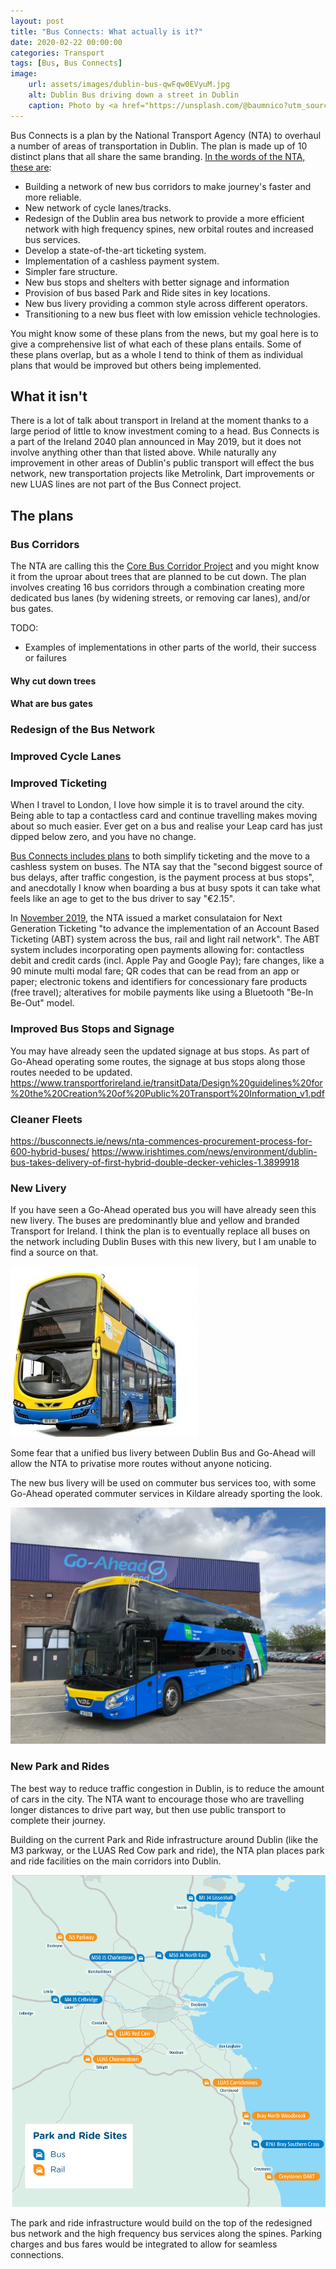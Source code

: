 ```yaml
---
layout: post
title: "Bus Connects: What actually is it?"
date: 2020-02-22 00:00:00
categories: Transport
tags: [Bus, Bus Connects]
image: 
    url: assets/images/dublin-bus-qwFqw0EVyuM.jpg
    alt: Dublin Bus driving down a street in Dublin
    caption: Photo by <a href="https://unsplash.com/@baumnico?utm_source=unsplash&utm_medium=referral&utm_content=creditCopyText">Nico Baum</a> on <a href="https://unsplash.com/s/photos/dublin-bus?utm_source=unsplash&utm_medium=referral&utm_content=creditCopyText">Unsplash</a> 
---
```

Bus Connects is a plan by the National Transport Agency (NTA) to overhaul a number of areas of transportation in Dublin. The plan is made up of 10 distinct plans that all share the same branding. [In the words of the NTA, these are](https://busconnects.ie/about/):

* Building a network of new bus corridors to make journey's faster and more reliable.
* New network of cycle lanes/tracks.
* Redesign of the Dublin area bus network to provide a more efficient network with high frequency spines, new orbital routes and increased bus services.
* Develop a state-of-the-art ticketing system.
* Implementation of a cashless payment system.
* Simpler fare structure.
* New bus stops and shelters with better signage and information
* Provision of bus based Park and Ride sites in key locations.
* New bus livery providing a common style across different operators.
* Transitioning to a new bus fleet with low emission vehicle technologies.

You might know some of these plans from the news, but my goal here is to give a comprehensive list of what each of these plans entails. Some of these plans overlap, but as a whole I tend to think of them as individual plans that would be improved but others being implemented.

## What it isn't

There is a lot of talk about transport in Ireland at the moment thanks to a large period of little to know investment coming to a head. Bus Connects is a part of the Ireland 2040 plan announced in May 2019, but it does not involve anything other than that listed above. While naturally any improvement in other areas of Dublin's public transport will effect the bus network, new transportation projects like Metrolink, Dart improvements or new LUAS lines are not part of the Bus Connect project.

## The plans

### Bus Corridors

The NTA are calling this the [Core Bus Corridor Project](https://busconnects.ie/initiatives/core-bus-corridor-project/) and you might know it from the uproar about trees that are planned to be cut down. <!-- Add links to news articles --> The plan involves creating 16 bus corridors through a combination creating more dedicated bus lanes (by widening streets, or removing car lanes), and/or bus gates.

TODO:

* Examples of implementations in other parts of the world, their success or failures

#### Why cut down trees

#### What are bus gates

### Redesign of the Bus Network

### Improved Cycle Lanes

### Improved Ticketing

When I travel to London, I love how simple it is to travel around the city. Being able to tap a contactless card and continue travelling makes moving about so much easier. Ever get on a bus and realise your Leap card has just dipped below zero, and you have no change.

[Bus Connects includes plans](https://busconnects.ie/initiatives/just-the-ticket/) to both simplify ticketing and the move to a cashless system on buses. The NTA say that the "second biggest source of bus delays, after traffic congestion, is the payment process at bus stops", and anecdotally I know when boarding a bus at busy spots it can take what feels like an age to get to the bus driver to say "€2.15".

In [November 2019](https://www.thejournal.ie/cashless-payments-on-public-transport-4897407-Nov2019/), the NTA issued a market consulataion for Next Generation Ticketing "to advance the implementation of an Account Based Ticketing (ABT) system across the bus, rail and light rail network". The ABT system includes incorporating open payments allowing for: contactless debit and credit cards (incl. Apple Pay and Google Pay); fare changes, like a 90 minute multi modal fare; QR codes that can be read from an app or paper; electronic tokens and identifiers for concessionary fare products (free travel); alteratives for mobile payments like using a Bluetooth "Be-In Be-Out" model.

### Improved Bus Stops and Signage

You may have already seen the updated signage at bus stops. As part of Go-Ahead operating some routes, the signage at bus stops along those routes needed to be updated.
<https://www.transportforireland.ie/transitData/Design%20guidelines%20for%20the%20Creation%20of%20Public%20Transport%20Information_v1.pdf>

### Cleaner Fleets


https://busconnects.ie/news/nta-commences-procurement-process-for-600-hybrid-buses/
https://www.irishtimes.com/news/environment/dublin-bus-takes-delivery-of-first-hybrid-double-decker-vehicles-1.3899918 

### New Livery

If you have seen a Go-Ahead operated bus you will have already seen this new livery. The buses are predominantly blue and yellow and branded Transport for Ireland. I think the plan is to eventually replace all buses on the network including Dublin Buses with this new livery, but I am unable to find a source on that.

![A double decker bus painted in yellow and blue](/assets/images/tfi-new-bus-livery.jpg 'New Transport for Ireland Bus Livery ')

Some fear that a unified bus livery between Dublin Bus and Go-Ahead will allow the NTA to privatise more routes without anyone noticing. <!-- TODO: Learn more about NTA privatisation" -->

The new bus livery will be used on commuter bus services too, with some Go-Ahead operated commuter services in Kildare already sporting the look.

![A double decker commuter coach, painted in yellow and blue](/assets/images/go-ahead-commuter-bus.jpg 'Go-Ahead operated commuter bus')

### New Park and Rides

The best way to reduce traffic congestion in Dublin, is to reduce the amount of cars in the city. The NTA want to encourage those who are travelling longer distances to drive part way, but then use public transport to complete their journey.

Building on the current Park and Ride infrastructure around Dublin (like the M3 parkway, or the LUAS Red Cow park and ride), the NTA plan places park and ride facilities on the main corridors into Dublin.

[![Map of Dublin area showing indicative locations of park and ride facilities](/assets/images/indicative-locations-of-park-ride-facilities.png)](/assets/images/indicative-locations-of-park-ride-facilities.png)

The park and ride infrastructure would build on the top of the redesigned bus network and the high frequency bus services along the spines. Parking charges and bus fares would be integrated to allow for seamless connections.